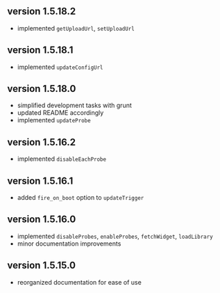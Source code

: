 ## version 1.5.18.2
  * implemented `getUploadUrl`, `setUploadUrl`

## version 1.5.18.1
  * implemented `updateConfigUrl`

## version 1.5.18.0
  * simplified development tasks with grunt
  * updated README accordingly
  * implemented `updateProbe`

## version 1.5.16.2
  * implemented `disableEachProbe`

## version 1.5.16.1
  * added `fire_on_boot` option to `updateTrigger`

## version 1.5.16.0
  * implemented `disableProbes`, `enableProbes`, `fetchWidget`, `loadLibrary`
  * minor documentation improvements

## version 1.5.15.0
  * reorganized documentation for ease of use
